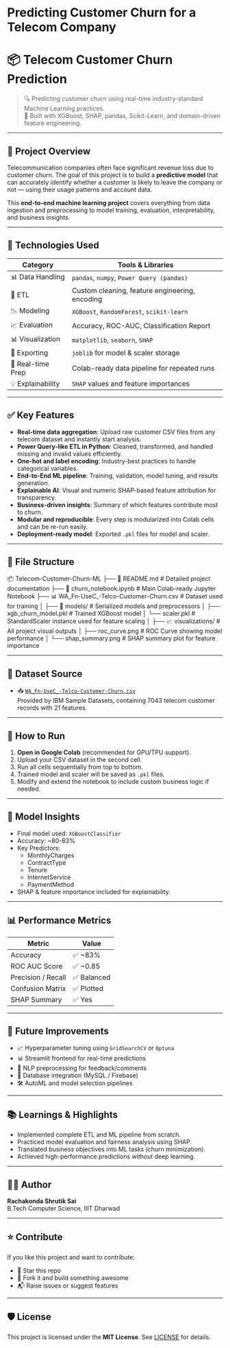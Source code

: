 # Predicting Customer Churn for a Telecom Company


# 📦 Telecom Customer Churn Prediction

> 🔍 Predicting customer churn using real-time industry-standard Machine Learning practices.  
> 🚀 Built with XGBoost, SHAP, pandas, Scikit-Learn, and domain-driven feature engineering.

---

## 📌 Project Overview

Telecommunication companies often face significant revenue loss due to customer churn. The goal of this project is to build a **predictive model** that can accurately identify whether a customer is likely to leave the company or not — using their usage patterns and account data.

This **end-to-end machine learning project** covers everything from data ingestion and preprocessing to model training, evaluation, interpretability, and business insights.

---

## 🔧 Technologies Used

| Category           | Tools & Libraries                            |
|-------------------|-----------------------------------------------|
| 📊 Data Handling   | `pandas`, `numpy`, `Power Query (pandas)`     |
| 🧼 ETL             | Custom cleaning, feature engineering, encoding |
| 📉 Modeling        | `XGBoost`, `RandomForest`, `scikit-learn`     |
| 📈 Evaluation      | Accuracy, ROC-AUC, Classification Report      |
| 📊 Visualization   | `matplotlib`, `seaborn`, `SHAP`               |
| 📂 Exporting       | `joblib` for model & scaler storage           |
| 🔁 Real-time Prep  | Colab-ready data pipeline for repeated runs   |
| 💡 Explainability | `SHAP` values and feature importances         |

---

## ✅ Key Features

- **Real-time data aggregation**: Upload raw customer CSV files from any telecom dataset and instantly start analysis.
- **Power Query-like ETL in Python**: Cleaned, transformed, and handled missing and invalid values efficiently.
- **One-hot and label encoding**: Industry-best practices to handle categorical variables.
- **End-to-End ML pipeline**: Training, validation, model tuning, and results generation.
- **Explainable AI**: Visual and numeric SHAP-based feature attribution for transparency.
- **Business-driven insights**: Summary of which features contribute most to churn.
- **Modular and reproducible**: Every step is modularized into Colab cells and can be re-run easily.
- **Deployment-ready model**: Exported `.pkl` files for model and scaler.

---

## 📁 File Structure
📦 Telecom-Customer-Churn-ML
├── 📄 README.md                      # Detailed project documentation
├── 📄 churn_notebook.ipynb           # Main Colab-ready Jupyter Notebook
├── 📊 WA_Fn-UseC_-Telco-Customer-Churn.csv  # Dataset used for training
│
├── 📁 models/                        # Serialized models and preprocessors
│   ├── xgb_churn_model.pkl          # Trained XGBoost model
│   └── scaler.pkl                   # StandardScaler instance used for feature scaling
│
├── 📈 visualizations/               # All project visual outputs
│   ├── roc_curve.png                # ROC Curve showing model performance
│   └── shap_summary.png             # SHAP summary plot for feature importance

---

## 📂 Dataset Source

- 📥 [`WA_Fn-UseC_-Telco-Customer-Churn.csv`](https://www.kaggle.com/blastchar/telco-customer-churn)  
  Provided by IBM Sample Datasets, containing 7043 telecom customer records with 21 features.

---

## 🚀 How to Run

1. **Open in Google Colab** (recommended for GPU/TPU support).
2. Upload your CSV dataset in the second cell.
3. Run all cells sequentially from top to bottom.
4. Trained model and scaler will be saved as `.pkl` files.
5. Modify and extend the notebook to include custom business logic if needed.

---

## 🧠 Model Insights

- Final model used: `XGBoostClassifier`
- Accuracy: ~80-83%
- Key Predictors:
  - MonthlyCharges
  - ContractType
  - Tenure
  - InternetService
  - PaymentMethod
- SHAP & feature importance included for explainability.

---

## 📊 Performance Metrics

| Metric               | Value     |
|----------------------|-----------|
| Accuracy             | ✅ ~83%    |
| ROC AUC Score        | ✅ ~0.85   |
| Precision / Recall   | ✅ Balanced |
| Confusion Matrix     | ✅ Plotted |
| SHAP Summary         | ✅ Yes     |

---

## 📌 Future Improvements

- 📈 Hyperparameter tuning using `GridSearchCV` or `Optuna`
- 📊 Streamlit frontend for real-time predictions
- 🧠 NLP preprocessing for feedback/comments
- 💾 Database integration (MySQL / Firebase)
- 🛠️ AutoML and model selection pipelines

---

## 📚 Learnings & Highlights

- Implemented complete ETL and ML pipeline from scratch.
- Practiced model evaluation and fairness analysis using SHAP.
- Translated business objectives into ML tasks (churn minimization).
- Achieved high-performance predictions without deep learning.

---

## 🙋‍♂️ Author

**Rachakonda Shrutik Sai**  
B.Tech Computer Science, IIIT Dharwad  

---

## ⭐ Contribute

If you like this project and want to contribute:

- 🌟 Star this repo
- 🍴 Fork it and build something awesome
- 📬 Raise issues or suggest features

---

## 🛡️ License

This project is licensed under the **MIT License**. See [LICENSE](LICENSE) for details.

